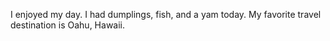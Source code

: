 I enjoyed my day.  I had dumplings, fish, and a yam today.  My favorite travel destination is Oahu, Hawaii.